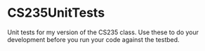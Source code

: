 # CS235UnitTests
Unit tests for my version of the CS235 class. Use these to do your development before you run your code against the testbed.
